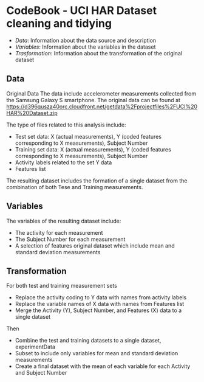 # CodeBook - UCI HAR Dataset cleaning and tidying

* _Data_: Information about the data source and description
* _Variables_: Information about the variables in the dataset
* _Trasformation_: Information about the transformation of the original dataset


## Data

Original Data
The data include accelerometer measurements collected from the Samsung Galaxy S smartphone.
The original data can be found at
https://d396qusza40orc.cloudfront.net/getdata%2Fprojectfiles%2FUCI%20HAR%20Dataset.zip

The type of files related to this analysis include:
* Test set data: X (actual measurements), Y (coded features corresponding to X measurements), Subject Number
* Training set data: X (actual measurements), Y (coded features corresponding to X measurements), Subject Number
* Activity labels related to the set Y data
* Features list

The resulting dataset includes the formation of a single dataset from the combination of both Tese and Training measurements.


## Variables

The variables of the resulting dataset include:
* The activity for each measurement
* The Subject Number for each measurement
* A selection of features original dataset which include mean and standard deviation measurements


## Transformation

For both test and training measurement sets

* Replace the activity coding to Y data with names from activity labels
* Replace the variable names of X data with names from Features list
* Merge the Activity (Y), Subject Number, and Features (X) data to a single dataset

Then

* Combine the test and training datasets to a single dataset, experimentData
* Subset to include only variables for mean and standard deviation measurements
* Create a final dataset with the mean of each variable for each Activity and Subject Number








